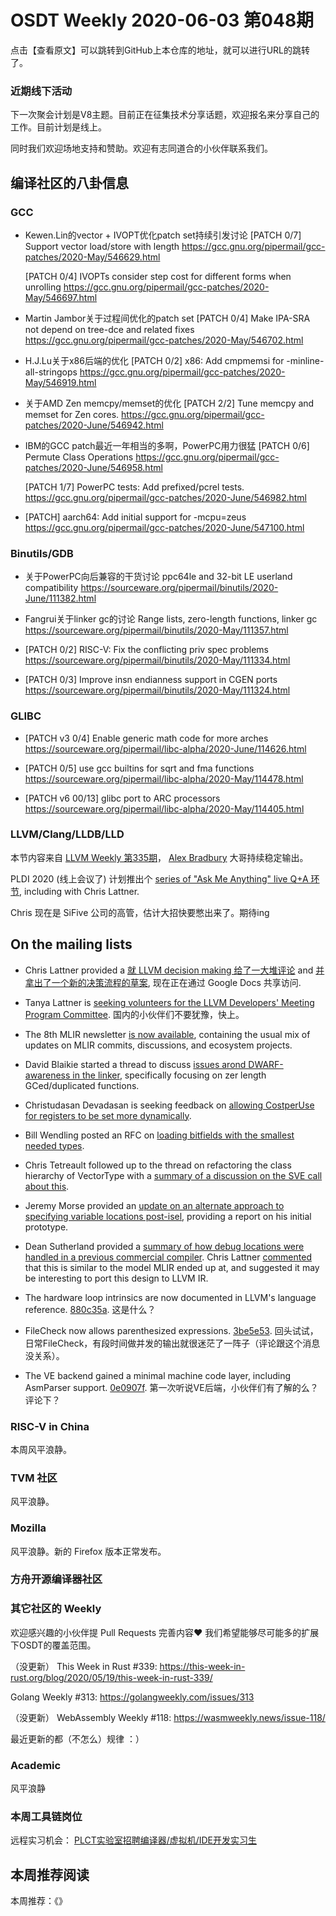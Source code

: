 # OSDT Weekly 2020-06-03 第048期

点击【查看原文】可以跳转到GitHub上本仓库的地址，就可以进行URL的跳转了。

### 近期线下活动

下一次聚会计划是V8主题。目前正在征集技术分享话题，欢迎报名来分享自己的工作。目前计划是线上。

同时我们欢迎场地支持和赞助。欢迎有志同道合的小伙伴联系我们。

## 编译社区的八卦信息

### GCC

- Kewen.Lin的vector + IVOPT优化patch set持续引发讨论
  [PATCH 0/7] Support vector load/store with length
  https://gcc.gnu.org/pipermail/gcc-patches/2020-May/546629.html

  [PATCH 0/4] IVOPTs consider step cost for different forms when unrolling
  https://gcc.gnu.org/pipermail/gcc-patches/2020-May/546697.html

- Martin Jambor关于过程间优化的patch set
  [PATCH 0/4] Make IPA-SRA not depend on tree-dce and related fixes
  https://gcc.gnu.org/pipermail/gcc-patches/2020-May/546702.html

- H.J.Lu关于x86后端的优化
  [PATCH 0/2] x86: Add cmpmemsi for -minline-all-stringops
  https://gcc.gnu.org/pipermail/gcc-patches/2020-May/546919.html

- 关于AMD Zen memcpy/memset的优化
  [PATCH 2/2] Tune memcpy and memset for Zen cores.
  https://gcc.gnu.org/pipermail/gcc-patches/2020-June/546942.html

- IBM的GCC patch最近一年相当的多啊，PowerPC用力很猛
  [PATCH 0/6] Permute Class Operations
  https://gcc.gnu.org/pipermail/gcc-patches/2020-June/546958.html

  [PATCH 1/7] PowerPC tests: Add prefixed/pcrel tests.
  https://gcc.gnu.org/pipermail/gcc-patches/2020-June/546982.html

- [PATCH] aarch64: Add initial support for -mcpu=zeus
  https://gcc.gnu.org/pipermail/gcc-patches/2020-June/547100.html


### Binutils/GDB

- 关于PowerPC向后兼容的干货讨论
  ppc64le and 32-bit LE userland compatibility
  https://sourceware.org/pipermail/binutils/2020-June/111382.html

- Fangrui关于linker gc的讨论
  Range lists, zero-length functions, linker gc
  https://sourceware.org/pipermail/binutils/2020-May/111357.html

- [PATCH 0/2] RISC-V: Fix the conflicting priv spec problems
  https://sourceware.org/pipermail/binutils/2020-May/111334.html

- [PATCH 0/3] Improve insn endianness support in CGEN ports
  https://sourceware.org/pipermail/binutils/2020-May/111324.html

### GLIBC

- [PATCH v3 0/4] Enable generic math code for more arches
  https://sourceware.org/pipermail/libc-alpha/2020-June/114626.html

- [PATCH 0/5] use gcc builtins for sqrt and fma functions
  https://sourceware.org/pipermail/libc-alpha/2020-May/114478.html

- [PATCH v6 00/13] glibc port to ARC processors
  https://sourceware.org/pipermail/libc-alpha/2020-May/114405.html

### LLVM/Clang/LLDB/LLD

本节内容来自 [LLVM Weekly 第335期](http://llvmweekly.org/issue/335)，
[Alex Bradbury](https://www.linkedin.com/in/alex-bradbury/) 大哥持续稳定输出。

PLDI 2020 (线上会议了) 计划推出个 [series of "Ask Me Anything" live Q+A 环节](https://pldi20.sigplan.org/track/pldi-2020-ask-me-anything#program),
including with Chris Lattner.

Chris 现在是 SiFive 公司的高管，估计大招快要憋出来了。期待ing

## On the mailing lists

* Chris Lattner provided a [就 LLVM decision making 给了一大堆评论](http://lists.llvm.org/pipermail/llvm-dev/2020-May/141798.html) and
[并拿出了一个新的决策流程的草案](http://lists.llvm.org/pipermail/llvm-dev/2020-May/141810.html), 现在正在通过 Google Docs 共享访问.

* Tanya Lattner is [seeking volunteers for the LLVM Developers' Meeting Program Committee](http://lists.llvm.org/pipermail/llvm-dev/2020-May/141946.html).
国内的小伙伴们不要犹豫，快上。

* The 8th MLIR newsletter [is now available](https://llvm.discourse.group/t/mlir-news-8th-edition-5-29-2020/1087),
containing the usual mix of updates on MLIR commits, discussions, and ecosystem projects.

* David Blaikie started a thread to discuss [issues arond DWARF-awareness in the linker](http://lists.llvm.org/pipermail/llvm-dev/2020-May/141885.html),
specifically focusing on zer length GCed/duplicated functions.

* Christudasan Devadasan is seeking feedback on [allowing CostperUse for registers to be set more dynamically](http://lists.llvm.org/pipermail/llvm-dev/2020-May/141925.html).

* Bill Wendling posted an RFC on [loading bitfields with the smallest needed types](http://lists.llvm.org/pipermail/llvm-dev/2020-May/141837.html).

* Chris Tetreault followed up to the thread on refactoring the class hierarchy
of VectorType with a [summary of a discussion on the SVE call about this](http://lists.llvm.org/pipermail/llvm-dev/2020-May/141910.html).

* Jeremy Morse provided an [update on an alternate approach to specifying variable locations post-isel](http://lists.llvm.org/pipermail/llvm-dev/2020-May/141867.html),
providing a report on his initial prototype.

* Dean Sutherland provided a [summary of how debug locations were handled in a previous commercial compiler](http://lists.llvm.org/pipermail/cfe-dev/2020-May/065553.html). Chris Lattner [commented](http://lists.llvm.org/pipermail/cfe-dev/2020-May/065564.html) that this is similar to the model MLIR ended up at, and suggested it may be interesting to port this design to LLVM IR.

* The hardware loop intrinsics are now documented in LLVM's language
reference. [880c35a](https://reviews.llvm.org/rG880c35a5549).
这是什么？


* FileCheck now allows parenthesized expressions.
[3be5e53](https://reviews.llvm.org/rG3be5e53f208).
回头试试，日常FileCheck，有段时间做并发的输出就很迷茫了一阵子（评论跟这个消息没关系）。

* The VE backend gained a minimal machine code layer, including AsmParser support. [0e0907f](https://reviews.llvm.org/rG0e0907fa0e2).
第一次听说VE后端，小伙伴们有了解的么？评论下？

### RISC-V in China

本周风平浪静。

### TVM 社区

风平浪静。

### Mozilla

风平浪静。新的 Firefox 版本正常发布。

### 方舟开源编译器社区



### 其它社区的 Weekly

欢迎感兴趣的小伙伴提 Pull Requests 完善内容❤️
我们希望能够尽可能多的扩展下OSDT的覆盖范围。

（没更新）
This Week in Rust #339:
https://this-week-in-rust.org/blog/2020/05/19/this-week-in-rust-339/

Golang Weekly #313:
https://golangweekly.com/issues/313

（没更新）
WebAssembly Weekly #118:
https://wasmweekly.news/issue-118/

最近更新的都（不怎么）规律 ：）

### Academic

风平浪静

### 本周工具链岗位

远程实习机会： [PLCT实验室招聘编译器/虚拟机/IDE开发实习生](https://mp.weixin.qq.com/s/bVaNK2kVGstnZ6Onkc98zQ)

## 本周推荐阅读

本周推荐：《》
